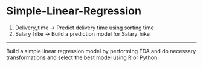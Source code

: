 # Simple-Linear-Regression
1) Delivery_time -> Predict delivery time using sorting time  
2) Salary_hike -> Build a prediction model for Salary_hike  
------------------------------------------------------------  
Build a simple linear regression model by performing EDA and do necessary transformations and select the best model using R or Python.
